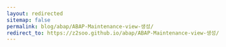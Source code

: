```yaml
---
layout: redirected
sitemap: false
permalink: blog/abap/ABAP-Maintenance-view-생성/
redirect_to: https://z2soo.github.io/abap/ABAP-Maintenance-view-생성/
---
```

